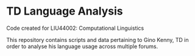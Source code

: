 # TD Language Analysis

Code created for LIU44002: Computational Linguistics

This repository contains scripts and data pertaining to Gino Kenny, TD in order to analyse his language usage across multiple forums. 

